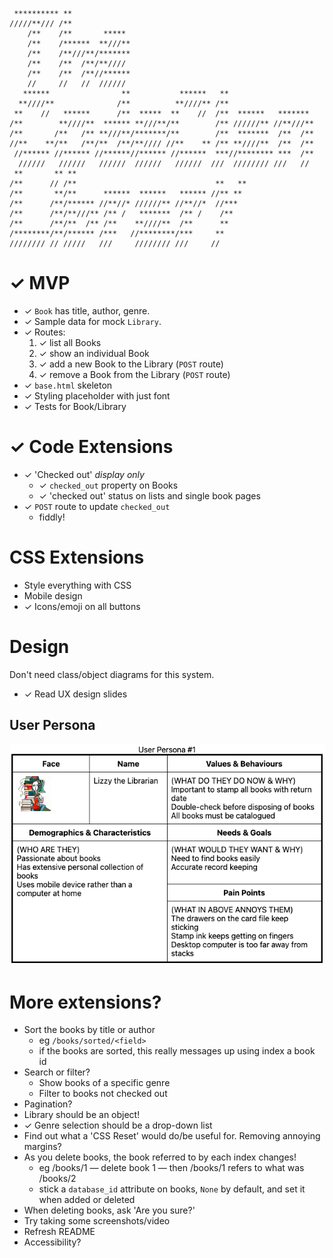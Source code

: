 ```
 ********** **             
/////**/// /**             
    /**    /**       ***** 
    /**    /******  **///**
    /**    /**///**/*******
    /**    /**  /**/**//// 
    /**    /**  /**//******
    //     //   //  ////// 
   ******                **           ******   **                   
  **////**              /**          **////** /**                   
 **    //   ******      /**  *****  **    //  /**  ******   ******* 
/**        **////**  ****** **///**/**        /** //////** //**///**
/**       /**   /** **///**/*******/**        /**  *******  /**  /**
//**    **/**   /**/**  /**/**//// //**    ** /** **////**  /**  /**
 //****** //****** //******//****** //******  ***//******** ***  /**
  //////   //////   //////  //////   //////  ///  //////// ///   // 
 **       ** **                                      
/**      // /**                               **   **
/**       **/**      ******  ******   ****** //** ** 
/**      /**/****** //**//* //////** //**//*  //***  
/**      /**/**///** /** /   *******  /** /    /**   
/**      /**/**  /** /**    **////**  /**      **    
/********/**/****** /***   //********/***     **     
//////// // /////   ///     //////// ///     //      
```

# ✓ MVP

* ✓ `Book` has title, author, genre.
* ✓ Sample data for mock `Library`.
* ✓ Routes:
    1. ✓ list all Books
    2. ✓ show an individual Book
    3. ✓ add a new Book to the Library (`POST` route)
    4. ✓ remove a Book from the Library (`POST` route)
* ✓ `base.html` skeleton
* ✓ Styling placeholder with just font
* ✓ Tests for Book/Library

# ✓ Code Extensions

* ✓ 'Checked out' _display only_
    * ✓ `checked_out` property on Books
    * ✓ 'checked out' status on lists and single book pages
* ✓ `POST` route to update `checked_out`
    * fiddly!

# CSS Extensions

* Style everything with CSS
* Mobile design
* ✓ Icons/emoji on all buttons

# Design

Don't need class/object diagrams for this system.

* ✓ Read UX design slides

## User Persona

![persona1.png](persona1.png)

# More extensions?

* Sort the books by title or author
    * eg `/books/sorted/<field>`
    * if the books are sorted, this really messages up using index a book id
* Search or filter?
    * Show books of a specific genre
    * Filter to books not checked out
* Pagination?
* Library should be an object!
* ✓ Genre selection should be a drop-down list
* Find out what a 'CSS Reset' would do/be useful for.  Removing annoying margins?
* As you delete books, the book referred to by each index changes!
    * eg /books/1 — delete book 1 — then /books/1 refers to what was /books/2
    * stick a `database_id` attribute on books, `None` by default, and set it
      when added or deleted
* When deleting books, ask 'Are you sure?'
* Try taking some screenshots/video
* Refresh README
* Accessibility?
